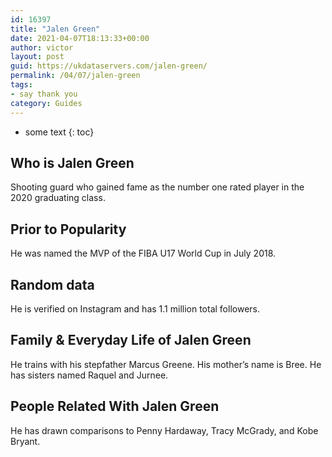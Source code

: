 ```yaml
---
id: 16397
title: "Jalen Green"
date: 2021-04-07T18:13:33+00:00
author: victor
layout: post
guid: https://ukdataservers.com/jalen-green/
permalink: /04/07/jalen-green
tags:
- say thank you
category: Guides
---
```


* some text
{: toc}

## Who is Jalen Green

Shooting guard who gained fame as the number one rated player in the 2020 graduating class. 

## Prior to Popularity

He was named the MVP of the FIBA U17 World Cup in July 2018. 

## Random data

He is verified on Instagram and has 1.1 million total followers.

## Family & Everyday Life of Jalen Green

He trains with his stepfather Marcus Greene. His mother&#8217;s name is Bree. He has sisters named Raquel and Jurnee.

## People Related With Jalen Green

He has drawn comparisons to Penny Hardaway, Tracy McGrady, and Kobe Bryant.
 